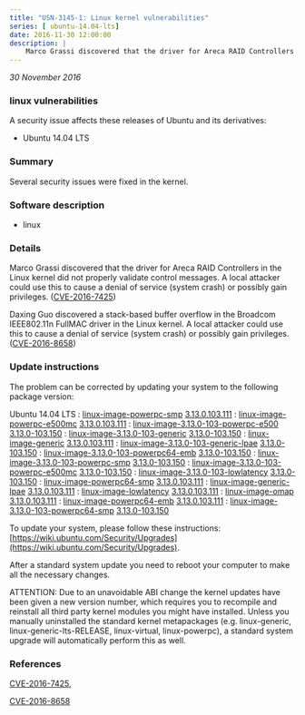 ```yaml
---
title: "USN-3145-1: Linux kernel vulnerabilities"
series: [ ubuntu-14.04-lts]
date: 2016-11-30 12:00:00
description: |
    Marco Grassi discovered that the driver for Areca RAID Controllers in the Linux kernel did not properly validate control messages. A local attacker could use this to cause a denial of service (system crash) or possibly gain privileges. ([CVE-2016-7425](http://people.ubuntu.com/~ubuntu-security/cve/CVE-2016-7425))
--- 
```

 
 

*30 November 2016*

### linux vulnerabilities

A security issue affects these releases of Ubuntu and its derivatives:

* Ubuntu 14.04 LTS

### Summary

Several security issues were fixed in the kernel. 

### Software description

* linux 

### Details

Marco Grassi discovered that the driver for Areca RAID Controllers in the Linux kernel did not properly validate control messages. A local attacker could use this to cause a denial of service (system crash) or possibly gain privileges. ([CVE-2016-7425](http://people.ubuntu.com/~ubuntu-security/cve/CVE-2016-7425))

Daxing Guo discovered a stack-based buffer overflow in the Broadcom IEEE802.11n FullMAC driver in the Linux kernel. A local attacker could use this to cause a denial of service (system crash) or possibly gain privileges. ([CVE-2016-8658](http://people.ubuntu.com/~ubuntu-security/cve/CVE-2016-8658)) 

### Update instructions

The problem can be corrected by updating your system to the following package version:

Ubuntu 14.04 LTS
 : [linux-image-powerpc-smp](https://launchpad.net/ubuntu/+source/linux) <span> [3.13.0.103.111](https://launchpad.net/ubuntu/+source/linux/3.13.0-103.150) </span> 
 : [linux-image-powerpc-e500mc](https://launchpad.net/ubuntu/+source/linux) <span> [3.13.0.103.111](https://launchpad.net/ubuntu/+source/linux/3.13.0-103.150) </span> 
 : [linux-image-3.13.0-103-powerpc-e500](https://launchpad.net/ubuntu/+source/linux) <span> [3.13.0-103.150](https://launchpad.net/ubuntu/+source/linux/3.13.0-103.150) </span> 
 : [linux-image-3.13.0-103-generic](https://launchpad.net/ubuntu/+source/linux) <span> [3.13.0-103.150](https://launchpad.net/ubuntu/+source/linux/3.13.0-103.150) </span> 
 : [linux-image-generic](https://launchpad.net/ubuntu/+source/linux) <span> [3.13.0.103.111](https://launchpad.net/ubuntu/+source/linux/3.13.0-103.150) </span> 
 : [linux-image-3.13.0-103-generic-lpae](https://launchpad.net/ubuntu/+source/linux) <span> [3.13.0-103.150](https://launchpad.net/ubuntu/+source/linux/3.13.0-103.150) </span> 
 : [linux-image-3.13.0-103-powerpc64-emb](https://launchpad.net/ubuntu/+source/linux) <span> [3.13.0-103.150](https://launchpad.net/ubuntu/+source/linux/3.13.0-103.150) </span> 
 : [linux-image-3.13.0-103-powerpc-smp](https://launchpad.net/ubuntu/+source/linux) <span> [3.13.0-103.150](https://launchpad.net/ubuntu/+source/linux/3.13.0-103.150) </span> 
 : [linux-image-3.13.0-103-powerpc-e500mc](https://launchpad.net/ubuntu/+source/linux) <span> [3.13.0-103.150](https://launchpad.net/ubuntu/+source/linux/3.13.0-103.150) </span> 
 : [linux-image-3.13.0-103-lowlatency](https://launchpad.net/ubuntu/+source/linux) <span> [3.13.0-103.150](https://launchpad.net/ubuntu/+source/linux/3.13.0-103.150) </span> 
 : [linux-image-powerpc64-smp](https://launchpad.net/ubuntu/+source/linux) <span> [3.13.0.103.111](https://launchpad.net/ubuntu/+source/linux/3.13.0-103.150) </span> 
 : [linux-image-generic-lpae](https://launchpad.net/ubuntu/+source/linux) <span> [3.13.0.103.111](https://launchpad.net/ubuntu/+source/linux/3.13.0-103.150) </span> 
 : [linux-image-lowlatency](https://launchpad.net/ubuntu/+source/linux) <span> [3.13.0.103.111](https://launchpad.net/ubuntu/+source/linux/3.13.0-103.150) </span> 
 : [linux-image-omap](https://launchpad.net/ubuntu/+source/linux) <span> [3.13.0.103.111](https://launchpad.net/ubuntu/+source/linux/3.13.0-103.150) </span> 
 : [linux-image-powerpc64-emb](https://launchpad.net/ubuntu/+source/linux) <span> [3.13.0.103.111](https://launchpad.net/ubuntu/+source/linux/3.13.0-103.150) </span> 
 : [linux-image-3.13.0-103-powerpc64-smp](https://launchpad.net/ubuntu/+source/linux) <span> [3.13.0-103.150](https://launchpad.net/ubuntu/+source/linux/3.13.0-103.150) </span> 

To update your system, please follow these instructions: [https://wiki.ubuntu.com/Security/Upgrades](https://wiki.ubuntu.com/Security/Upgrades).

After a standard system update you need to reboot your computer to make all the necessary changes.

ATTENTION: Due to an unavoidable ABI change the kernel updates have been given a new version number, which requires you to recompile and reinstall all third party kernel modules you might have installed. Unless you manually uninstalled the standard kernel metapackages (e.g. linux-generic, linux-generic-lts-RELEASE, linux-virtual, linux-powerpc), a standard system upgrade will automatically perform this as well. 

### References

 
 [CVE-2016-7425](http://people.ubuntu.com/~ubuntu-security/cve/CVE-2016-7425), 

 [CVE-2016-8658](http://people.ubuntu.com/~ubuntu-security/cve/CVE-2016-8658)
 

